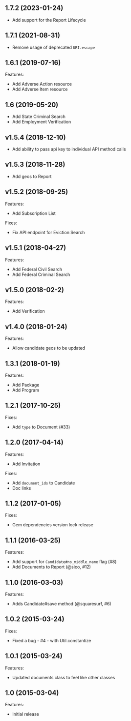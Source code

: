 ## 1.7.2 (2023-01-24)

- Add support for the Report Lifecycle

## 1.7.1 (2021-08-31)

- Remove usage of deprecated `URI.escape`

## 1.6.1 (2019-07-16)

Features:

- Add Adverse Action resource
- Add Adverse Item resource

## 1.6 (2019-05-20)

- Add State Criminal Search
- Add Employment Verification

## v1.5.4 (2018-12-10)

- Add ability to pass api key to individual API method calls

## v1.5.3 (2018-11-28)

- Add geos to Report

## v1.5.2 (2018-09-25)

Features:

- Add Subscription List

Fixes:

- Fix API endpoint for Eviction Search

## v1.5.1 (2018-04-27)

Features:

- Add Federal Civil Search
- Add Federal Criminal Search

## v1.5.0 (2018-02-2)

Features:

- Add Verification

## v1.4.0 (2018-01-24)

Features:

- Allow candidate geos to be updated

## 1.3.1 (2018-01-19)

Features:

- Add Package
- Add Program

## 1.2.1 (2017-10-25)

Fixes:

- Add `type` to Document (#33)

## 1.2.0 (2017-04-14)

Features:

- Add Invitation

Fixes:

- Add `document_ids` to Candidate
- Doc links

## 1.1.2 (2017-01-05)

Fixes:

- Gem dependencies version lock release

## 1.1.1 (2016-03-25)

Features:

- Add support for `Candidate#no_middle_name` flag (#8)
- Add Documents to Report (@sico, #12)

## 1.1.0 (2016-03-03)

Features:

- Adds Candidate#save method (@squaresurf, #6)

## 1.0.2 (2015-03-24)

Fixes:

- Fixed a bug - #4 - with Util.constantize

## 1.0.1 (2015-03-24)

Features:

- Updated documents class to feel like other classes

## 1.0 (2015-03-04)

Features:

- Initial release
